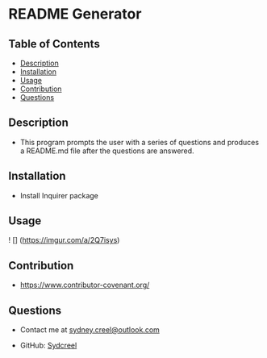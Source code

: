 # README Generator
    
## Table of Contents
* [Description](#description)
* [Installation](#installation)
* [Usage](#usage)
* [Contribution](#contribution)
* [Questions](#questions)

## Description
* This program prompts the user with a series of questions and produces a README.md file after the questions are answered.

## Installation
* Install Inquirer package

## Usage
! [] (https://imgur.com/a/2Q7isys)

## Contribution
* https://www.contributor-covenant.org/

## Questions
* Contact me at sydney.creel@outlook.com

* GitHub: [Sydcreel](https://github.com/Sydcreel)
